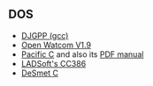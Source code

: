 ## DOS
* [DJGPP (gcc)](http://www.delorie.com/djgpp/zip-picker.html)
* [Open Watcom V1.9](https://sourceforge.net/projects/openwatcom/files/open-watcom-1.9/open-watcom-c-dos-1.9.exe/download)
* [Pacific C](http://web.archive.org/web/20040215154614/http://www1.htsoft.com/files/pacific/pacific.exe) and also its [PDF manual](http://web.archive.org/web/19980524231521/http://www1.htsoft.com/files/pacific/pacman.pdf)
* [LADSoft's CC386](https://ladsoft.tripod.com/cc386_compiler.html)
* [DeSmet C](http://www.desmet-c.com/)
